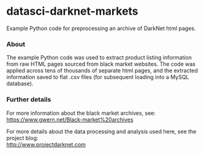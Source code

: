 # datasci-darknet-markets
Example Python code for preprocessing an archive of DarkNet html pages.

### About
The example Python code was used to extract product listing information 
from raw HTML pages sourced from black market websites. The code was applied
across tens of thousands of separate html pages, and the extracted information 
saved to flat .csv files (for subsequent loading into a MySQL database). 

### Further details

For more information about the black market archives, see:                                                                  
https://www.gwern.net/Black-market%20archives

For more details about the data processing and analysis used here, see the project blog:                                    
http://www.projectdarknet.com

